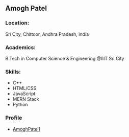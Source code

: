 ## Amogh Patel

### Location:
Sri City, Chittoor, Andhra Pradesh, India

### Academics:
B.Tech in Computer Science & Engineering @IIIT Sri City

### Skills:
- C++
- HTML/CSS
- JavaScript
- MERN Stack
- Python

### Profile
- [AmoghPatel1](https://github.com/AmoghPatel1)